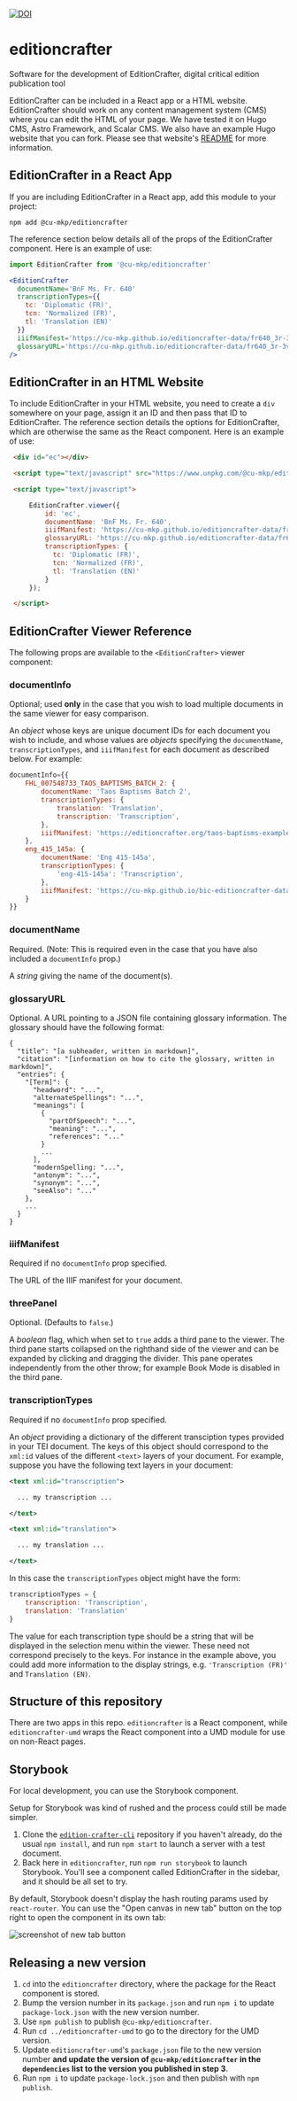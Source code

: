 [![DOI](https://zenodo.org/badge/574677398.svg)](https://zenodo.org/badge/latestdoi/574677398)

# editioncrafter
Software for the development of EditionCrafter, digital critical edition publication tool

EditionCrafter can be included in a React app or a HTML website. EditionCrafter should work on any content management system (CMS) where you can edit the HTML of your page. We have tested it on Hugo CMS, Astro Framework, and Scalar CMS. We also have an example Hugo website that you can fork. Please see that website's [README](https://github.com/cu-mkp/editioncrafter-project) for more information.

## EditionCrafter in a React App

If you are including EditionCrafter in a React app, add this module to your project:

```
npm add @cu-mkp/editioncrafter
```

The reference section below details all of the props of the EditionCrafter component. Here is an example of use:

```jsx
import EditionCrafter from '@cu-mkp/editioncrafter'

<EditionCrafter
  documentName='BnF Ms. Fr. 640'
  transcriptionTypes={{
    tc: 'Diplomatic (FR)',
    tcn: 'Normalized (FR)',
    tl: 'Translation (EN)'
  }}
  iiifManifest='https://cu-mkp.github.io/editioncrafter-data/fr640_3r-3v-example/iiif/manifest.json'
  glossaryURL='https://cu-mkp.github.io/editioncrafter-data/fr640_3r-3v-example/glossary.json'
/>
```

## EditionCrafter in an HTML Website

To include EditionCrafter in your HTML website, you need to create a `div` somewhere on your page, assign it an ID and then pass that ID to EditionCrafter. The reference section details the options for EditionCrafter, which are otherwise the same as the React component. Here is an example of use:

```html
 <div id="ec"></div>

 <script type="text/javascript" src="https://www.unpkg.com/@cu-mkp/editioncrafter-umd" ></script>

 <script type="text/javascript">

     EditionCrafter.viewer({
         id: 'ec',
         documentName: 'BnF Ms. Fr. 640',
         iiifManifest: 'https://cu-mkp.github.io/editioncrafter-data/fr640_3r-3v-example/iiif/manifest.json',
         glossaryURL: 'https://cu-mkp.github.io/editioncrafter-data/fr640_3r-3v-example/glossary.json',
         transcriptionTypes: {
           tc: 'Diplomatic (FR)',
           tcn: 'Normalized (FR)',
           tl: 'Translation (EN)'
         }
     });

 </script>
```

## EditionCrafter Viewer Reference

The following props are available to the `<EditionCrafter>` viewer component:

### documentInfo

Optional; used **only** in the case that you wish to load multiple documents in the same viewer for easy comparison. 

An *object* whose keys are unique document IDs for each document you wish to include, and whose values are *objects* specifying the `documentName`, `transcriptionTypes`, and `iiifManifest` for each document as described below. For example:
```js
documentInfo={{
    FHL_007548733_TAOS_BAPTISMS_BATCH_2: {
        documentName: 'Taos Baptisms Batch 2',
        transcriptionTypes: {
            translation: 'Translation',
            transcription: 'Transcription',
        },
        iiifManifest: 'https://editioncrafter.org/taos-baptisms-example/iiif/manifest.json',
    },
    eng_415_145a: {
        documentName: 'Eng 415-145a',
        transcriptionTypes: {
            'eng-415-145a': 'Transcription',
        },
        iiifManifest: 'https://cu-mkp.github.io/bic-editioncrafter-data/eng-415-145a/iiif/manifest.json',
    }
}}
```

### documentName

Required. (Note: This is required even in the case that you have also included a `documentInfo` prop.)

A *string* giving the name of the document(s). 

### glossaryURL

Optional. A URL pointing to a JSON file containing glossary information. The glossary should have the following format:
```
{
  "title": "[a subheader, written in markdown]",
  "citation": "[information on how to cite the glossary, written in markdown]",
  "entries": {
    "[Term]": {
      "headword": "...",
      "alternateSpellings": "...",
      "meanings": [
        {
          "partOfSpeech": "...",
          "meaning": "...",
          "references": "..."
        }
        ...
      ],
      "modernSpelling: "...",
      "antonym": "...",
      "synonym": "...",
      "seeAlso": "..."
    },
    ...
  }
}
```

### iiifManifest

Required if no `documentInfo` prop specified.

The URL of the IIIF manifest for your document.

### threePanel

Optional. (Defaults to `false`.)

A *boolean* flag, which when set to `true` adds a third pane to the viewer. The third pane starts collapsed on the righthand side of the viewer and can be expanded by clicking and dragging the divider. This pane operates independently from the other throw; for example Book Mode is disabled in the third pane.

### transcriptionTypes

Required if no `documentInfo` prop specified.

An *object* providing a dictionary of the different transciption types provided in your TEI document. The keys of this object should correspond to the `xml:id` values of the different `<text>` layers of your document. For example, suppose you have the following text layers in your document:

```xml
<text xml:id="transcription">

  ... my transcription ...

</text>

<text xml:id="translation">

  ... my translation ...

</text>
```
In this case the `transcriptionTypes` object might have the form:

```js
transcriptionTypes = {
    transcription: 'Transcription',
    translation: 'Translation'
}
```
The value for each transcription type should be a string that will be displayed in the selection menu within the viewer. These need not correspond precisely to the keys. For instance in the example above, you could add more information to the display strings, e.g. `'Transcription (FR)'` and `Translation (EN)`.

## Structure of this repository

There are two apps in this repo. `editioncrafter` is a React component, while `editioncrafter-umd` wraps the React component into a UMD module for use on non-React pages.

## Storybook

For local development, you can use the Storybook component.

Setup for Storybook was kind of rushed and the process could still be made simpler.

1. Clone the [`edition-crafter-cli`](https://github.com/cu-mkp/editioncrafter-cli) repository if you haven't already, do the usual `npm install`, and run `npm start` to launch a server with a test document.
2. Back here in `editioncrafter`, run `npm run storybook` to launch Storybook. You'll see a component called EditionCrafter in the sidebar, and it should be all set to try.

By default, Storybook doesn't display the hash routing params used by `react-router`. You can use the "Open canvas in new tab" button on the top right to open the component in its own tab:

![screenshot of new tab button](newtab.png)

## Releasing a new version

1. `cd` into the `editioncrafter` directory, where the package for the React component is stored.
2. Bump the version number in its `package.json` and run `npm i` to update `package-lock.json` with the new version number.
3. Use `npm publish` to publish `@cu-mkp/editioncrafter`.
4. Run `cd ../editioncrafter-umd` to go to the directory for the UMD version.
5. Update `editioncrafter-umd`'s `package.json` file to the new version number **and update the version of `@cu-mkp/editioncrafter` in the `dependencies` list to the version you published in step 3**.
6. Run `npm i` to update `package-lock.json` and then publish with `npm publish`.
